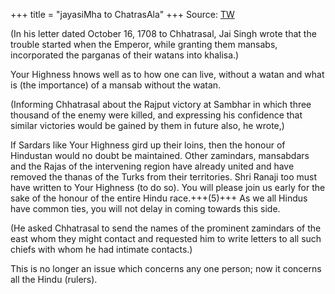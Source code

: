 +++
title = "jayasiMha to ChatrasAla"
+++
Source: [TW](https://archive.org/details/in.ernet.dli.2015.119126/page/n73/mode/2up?view=theater)



(In his letter dated October 16, 1708 to Chhatrasal, Jai Singh wrote that the trouble started when the Emperor, while granting them mansabs, incorporated the parganas of their watans into khalisa.) 

Your Highness hnows well as to how one can live, without a watan and what is (the importance) of a mansab without the watan. 

(Informing Chhatrasal about the Rajput victory at Sambhar in which three thousand of the enemy were killed, and expressing his confidence that similar victories would be gained by them in future also, he wrote,) 

If Sardars like Your Highness gird up their loins, then the honour of Hindustan would no doubt be maintained. Other zamindars, mansabdars and the Rajas of the intervening region have already united and have removed the thanas of the Turks from their territories. Shri Ranaji too must have written to Your Highness (to do so). You will please join us early for the sake of the honour of the entire Hindu race.+++(5)+++ As we all Hindus have common ties, you will not delay in coming towards this side.

(He asked Chhatrasal to send the names of the prominent zamindars of the east whom they might contact and requested him to write letters to all such chiefs with whom he had intimate contacts.) 

This is no longer an issue which concerns any one person; now it concerns all the Hindu (rulers).